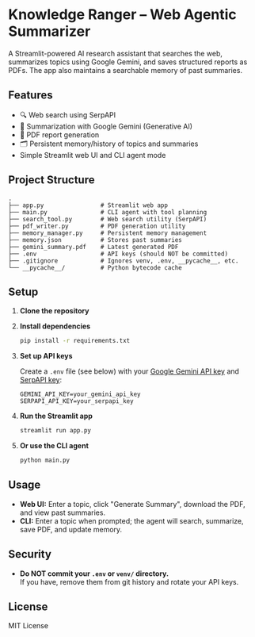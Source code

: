# Knowledge Ranger – Web Agentic Summarizer

A Streamlit-powered AI research assistant that searches the web, summarizes topics using Google Gemini, and saves structured reports as PDFs. The app also maintains a searchable memory of past summaries.

## Features

- 🔍 Web search using SerpAPI
- 🧠 Summarization with Google Gemini (Generative AI)
- 📄 PDF report generation
- 🗂️ Persistent memory/history of topics and summaries
- Simple Streamlit web UI and CLI agent mode

## Project Structure

```
.
├── app.py                # Streamlit web app
├── main.py               # CLI agent with tool planning
├── search_tool.py        # Web search utility (SerpAPI)
├── pdf_writer.py         # PDF generation utility
├── memory_manager.py     # Persistent memory management
├── memory.json           # Stores past summaries
├── gemini_summary.pdf    # Latest generated PDF
├── .env                  # API keys (should NOT be committed)
├── .gitignore            # Ignores venv, .env, __pycache__, etc.
└── __pycache__/          # Python bytecode cache
```

## Setup

1. **Clone the repository**

2. **Install dependencies**
   ```sh
   pip install -r requirements.txt
   ```

3. **Set up API keys**

   Create a `.env` file (see below) with your [Google Gemini API key](https://ai.google.dev/) and [SerpAPI key](https://serpapi.com/):

   ```
   GEMINI_API_KEY=your_gemini_api_key
   SERPAPI_API_KEY=your_serpapi_key
   ```

4. **Run the Streamlit app**
   ```sh
   streamlit run app.py
   ```

5. **Or use the CLI agent**
   ```sh
   python main.py
   ```

## Usage

- **Web UI:** Enter a topic, click "Generate Summary", download the PDF, and view past summaries.
- **CLI:** Enter a topic when prompted; the agent will search, summarize, save PDF, and update memory.

## Security

- **Do NOT commit your `.env` or `venv/` directory.**  
  If you have, remove them from git history and rotate your API keys.

## License

MIT License